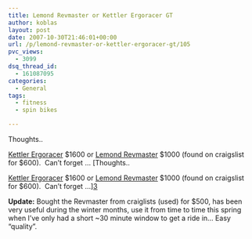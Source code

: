 ```yaml
---
title: Lemond Revmaster or Kettler Ergoracer GT
author: koblas
layout: post
date: 2007-10-30T21:46:01+00:00
url: /p/lemond-revmaster-or-kettler-ergoracer-gt/105
pvc_views:
  - 3099
dsq_thread_id:
  - 161087095
categories:
  - General
tags:
  - fitness
  - spin bikes

---
```

Thoughts..

[Kettler Ergoracer][1] $1600 or [Lemond Revmaster][2] $1000 (found on craigslist for $600).  Can&#8217;t forget &#8230; [Thoughts..

[Kettler Ergoracer][1] $1600 or [Lemond Revmaster][2] $1000 (found on craigslist for $600).  Can&#8217;t forget &#8230;][3] 

**Update:** Bought the Revmaster from craiglists (used) for $500, has been very useful during the winter months, use it from time to time this spring when I&#8217;ve only had a short ~30 minute window to get a ride in&#8230; Easy &#8220;quality&#8221;.

 [1]: http://www.kettlerusa.com/page75.html
 [2]: http://www.lemondfitness.com/
 [3]: http://www.inbikesf.com/